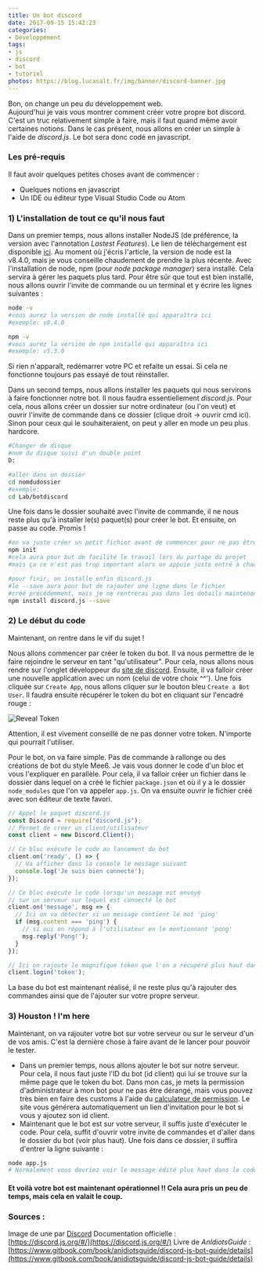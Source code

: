 ```yaml
---
title: Un bot discord
date: 2017-09-15 15:42:23
categories:
- Développement
tags:
- js
- discord
- bot
- tutoriel
photos: https://blog.lucasalt.fr/img/banner/discord-banner.jpg
---
```


Bon, on change un peu du développement web.<br>
Aujourd'hui je vais vous montrer comment créer votre propre bot discord. C'est un truc relativement simple à faire, mais il faut quand même avoir certaines notions. Dans le cas présent, nous allons en créer un simple à l'aide de _discord.js_. Le bot sera donc codé en javascript.

### Les pré-requis

Il faut avoir quelques petites choses avant de commencer :
* Quelques notions en javascript
* Un IDE ou éditeur type Visual Studio Code ou Atom

### 1) L'installation de tout ce qu'il nous faut

Dans un premier temps, nous allons installer NodeJS (de préférence, la version avec l'annotation _Lastest Features_). Le lien de téléchargement est disponible [ici](https://nodejs.org). Au moment où j'écris l'article, la version de node est la v8.4.0, mais je vous conseille chaudement de prendre la plus récente. Avec l'installation de node, npm (pour _node package manager_) sera installé. Cela servira à gérer les paquets plus tard. Pour être sûr que tout est bien installé, nous allons ouvrir l'invite de commande ou un terminal et y écrire les lignes suivantes :

```bash
node -v
#vous aurez la version de node installé qui apparaîtra ici
#exemple: v8.4.0

npm -v
#vous aurez la version de npm installé qui apparaîtra ici
#exemple: v5.3.0
```
Si rien n'apparaît, redémarrer votre PC et refaite un essai. Si cela ne fonctionne toujours pas essayé de tout réinstaller.

Dans un second temps, nous allons installer les paquets qui nous servirons à faire fonctionner notre bot. Il nous faudra essentiellement _discord.js_. Pour cela, nous allons créer un dossier sur notre ordinateur (ou l'on veut) et ouvrir l'invite de commande dans ce dossier (clique droit -> ouvrir cmd ici). Sinon pour ceux qui le souhaiteraient, on peut y aller en mode un peu plus hardcore.

```bash
#Changer de disque
#nom du disque suivi d'un double point
D:

#aller dans un dossier
cd nomdudossier
#exemple:
cd Lab/botdiscord
```

Une fois dans le dossier souhaité avec l'invite de commande, il ne nous reste plus qu'à installer le(s) paquet(s) pour créer le bot. Et ensuite, on passe au code. Promis !

```bash
#on va juste créer un petit fichier avant de commencer pour ne pas être embêté par la suite
npm init
#cela aura pour but de facilité le travail lors du partage du projet
#mais ça ce n'est pas trop important alors on appuie juste entré à chaque ligne jusqu'au bout

#pour finir, on installe enfin discord.js
#le --save aura pour but de rajouter une ligne dans le fichier
#créé précédemment, mais je ne rentrerai pas dans les details maintenant
npm install discord.js --save
```

### 2) Le début du code

Maintenant, on rentre dans le vif du sujet !

Nous allons commencer par créer le token du bot. Il va nous permettre de le faire rejoindre le serveur en tant "qu'utilisateur". Pour cela, nous allons nous rendre sur l'onglet développeur du [site de discord](https://discordapp.com/developers/applications/me). Ensuite, il va falloir créer une nouvelle application avec un nom (celui de votre choix ^^'). Une fois cliquée sur `Create App`, nous allons cliquer sur le bouton bleu `Create a Bot User`. Il faudra ensuite récupérer le token du bot en cliquant sur l'encadré rouge :

![Reveal Token](https://blog.lucasalt.fr/img/articles/createToken.png)

Attention, il est vivement conseillé de ne pas donner votre token. N'importe qui pourrait l'utiliser.

Pour le bot, on va faire simple. Pas de commande à rallonge ou des créations de bot du style Mee6. Je vais vous donner le code d'un bloc et vous l'expliquer en parallèle. Pour cela, il va falloir créer un fichier dans le dossier dans lequel on a créé le fichier `package.json` et où il y a le dossier `node_modules` que l'on va appeler `app.js`. On va ensuite ouvrir le fichier créé avec son éditeur de texte favori.

```js
// Appel le paquet discord.js
const Discord = require("discord.js");
// Permet de créer un client/utilisateur
const client = new Discord.Client();

// Ce bloc exécute le code au lancement du bot
client.on('ready', () => {
  // Va afficher dans la console le message suivant
  console.log('Je suis bien connecté');
});

// Ce bloc exécute le code lorsqu'un message est envoyé
// sur un serveur sur lequel est connecté le bot
client.on('message', msg => {
  // Ici on va détecter si un message contient le mot 'ping'
  if (msg.content === 'ping') {
    // si oui on répond à l'utilisateur en le mentionnant 'pong'
    msg.reply('Pong!');
  }
});

// Ici on rajoute le magnifique token que l'on a récupéré plus haut dans l'article
client.login('token');
```

La base du bot est maintenant réalisé, il ne reste plus qu'à rajouter des commandes ainsi que de l'ajouter sur votre propre serveur.

### 3) Houston ! I'm here

Maintenant, on va rajouter votre bot sur votre serveur ou sur le serveur d'un de vos amis. C'est la dernière chose à faire avant de le lancer pour pouvoir le tester.

* Dans un premier temps, nous allons ajouter le bot sur notre serveur. Pour cela, il nous faut juste l'ID du bot (id client) qui lui se trouve sur la même page que le token du bot. Dans mon cas, je mets la permission d'administrateur à mon bot pour ne pas être dérangé, mais vous pouvez très bien en faire des customs à l'aide du [calculateur de permission](https://discordapi.com/permissions.html). Le site vous générera automatiquement un lien d'invitation pour le bot si vous y ajoutez son id client.
* Maintenant que le bot est sur votre serveur, il suffis juste d'exécuter le code. Pour cela, suffit d'ouvrir votre invite de commandes et d'aller dans le dossier du bot (voir plus haut). Une fois dans ce dossier, il suffira d'entrer la ligne suivante :

```bash
node app.js
# Normalement vous devriez voir le message édité plus haut dans le code
```

#### Et voilà votre bot est maintenant opérationnel !! Cela aura pris un peu de temps, mais cela en valait le coup.

### Sources :
Image de une par [Discord](https://discordapp.com/)
Documentation officielle : [https://discord.js.org/#/](https://discord.js.org/#/)
Livre de _AnIdiotsGuide_ : [https://www.gitbook.com/book/anidiotsguide/discord-js-bot-guide/details](https://www.gitbook.com/book/anidiotsguide/discord-js-bot-guide/details)